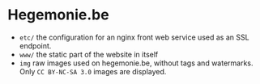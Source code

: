 # Hegemonie.be

* ``etc/`` the configuration for an nginx front web service used as an SSL endpoint.
* ``www/`` the static part of the website in itself
* ``img`` raw images used on hegemonie.be, without tags and watermarks. Only `CC BY-NC-SA 3.0` images are displayed.

